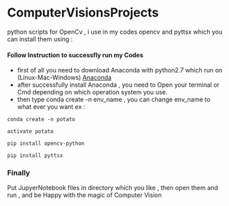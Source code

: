 # ComputerVisionsProjects
python scripts for OpenCv , i use in my codes opencv and pyttsx which you can install them using :

#### Follow Instruction to successfly run my Codes

* first of all you need to download Anaconda with python2.7 which run on (Linux-Mac-Windows) [Anaconda](anaconda.com/download/)
* after successfully install Anaconda , you need to Open your terminal or Cmd depending on which operation system you use.
* then type conda create -n env_name , you can change env_name to what ever you want ex :
```
conda create -n potato
```
```
activate potato
```
```
pip install opencv-python
```

```
pip install pyttsx
```

### Finally
Put JupyerNotebook files in directory which you like , then open them and run , and be Happy with the magic of Computer Vision
